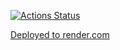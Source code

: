[![Actions Status](https://github.com/onlydisco/frontend-project-12/actions/workflows/hexlet-check.yml/badge.svg)](https://github.com/onlydisco/frontend-project-12/actions)

[Deployed to render.com](https://hexlet-chat-bjm1.onrender.com)
